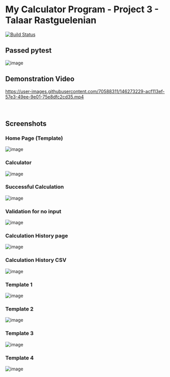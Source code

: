 # My Calculator Program - Project 3 - Talaar Rastguelenian
[![Build Status](https://app.travis-ci.com/tlr24/calc_project.svg?branch=main)](https://app.travis-ci.com/tlr24/calc_project)   
## Passed pytest
![image](https://user-images.githubusercontent.com/70588311/146261891-cad665b9-662b-4bfc-b0b0-4865e64d1574.png)  
## Demonstration Video  
https://user-images.githubusercontent.com/70588311/146273229-acf113ef-57e3-49ee-9e01-75e8dfc2cd35.mp4  
</br></br>
## Screenshots  
### Home Page (Template)  
![image](https://user-images.githubusercontent.com/70588311/146274400-d9438505-536a-4e06-b112-0b279f05c734.png)  
### Calculator  
![image](https://user-images.githubusercontent.com/70588311/146274780-255f712e-58a5-4ff7-8a5a-236e579bc86d.png)  
### Successful Calculation  
![image](https://user-images.githubusercontent.com/70588311/146273998-f416a8b2-837d-4a83-a37c-05008dfb376f.png)  
### Validation for no input  
![image](https://user-images.githubusercontent.com/70588311/146274066-c7d53bff-cc6f-44a9-8277-f65749b34ed3.png)  
### Calculation History page  
![image](https://user-images.githubusercontent.com/70588311/146274204-963f4fc0-7067-462e-bd2c-41e9eabe75e8.png)  
### Calculation History CSV  
![image](https://user-images.githubusercontent.com/70588311/146274269-cf6f20b0-763c-4afa-8879-d669921d4cac.png)  
### Template 1  
![image](https://user-images.githubusercontent.com/70588311/146274822-c2f23704-d599-4bb4-81e2-8cb95d259ace.png)  
### Template 2  
![image](https://user-images.githubusercontent.com/70588311/146274870-cfaff81d-79af-46cc-84e1-36c048228463.png)  
### Template 3  
![image](https://user-images.githubusercontent.com/70588311/146274911-97f5f0ea-97c7-4ff2-8563-5f7a710cb148.png)  
### Template 4  
![image](https://user-images.githubusercontent.com/70588311/146274963-78dd9fa9-71f8-49c3-aab7-3356bd315a33.png)  
